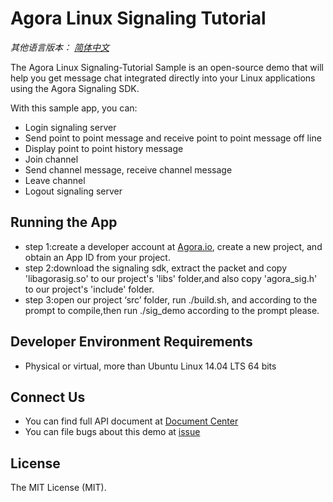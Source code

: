 # Agora Linux Signaling Tutorial

*其他语言版本： [简体中文](README_zh.md)*

The Agora Linux Signaling-Tutorial Sample is an open-source demo that will help you get message chat integrated directly into your Linux applications using the Agora Signaling SDK.

With this sample app, you can:

- Login signaling server
- Send point to point message and receive point to point message off line
- Display point to point history message
- Join channel
- Send channel message, receive channel message
- Leave channel
- Logout signaling server

## Running the App
- step 1:create a developer account at [Agora.io](https://dashboard.agora.io/signin/), create a new project, and obtain an App ID from your project.
- step 2:download the signaling sdk, extract the packet and copy 'libagorasig.so' to our project's 'libs' folder,and also copy 'agora_sig.h' to our project's 'include' folder.
- step 3:open our project ‘src’ folder, run ./build.sh, and according to the prompt to compile,then run ./sig_demo according to the prompt please.

## Developer Environment Requirements
- Physical or virtual, more than Ubuntu Linux 14.04 LTS 64 bits 


## Connect Us
- You can find full API document at [Document Center](https://docs.agora.io/en/)
- You can file bugs about this demo at [issue](https://github.com/AgoraIO/Signaling/issues)

## License
The MIT License (MIT).

